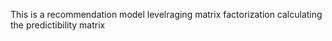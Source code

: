This is a  recommendation model levelraging matrix factorization calculating the predictibility matrix 
